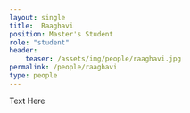 ```yaml
---
layout: single
title:  Raaghavi
position: Master's Student
role: "student"
header:
    teaser: /assets/img/people/raaghavi.jpg
permalink: /people/raaghavi
type: people
---
```


Text Here
